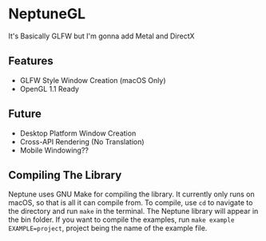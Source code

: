 # NeptuneGL
It's Basically GLFW but I'm gonna add Metal and DirectX

## Features
* GLFW Style Window Creation (macOS Only)
* OpenGL 1.1 Ready

## Future
* Desktop Platform Window Creation
* Cross-API Rendering (No Translation)
* Mobile Windowing??

## Compiling The Library
Neptune uses GNU Make for compiling the library. It currently only runs on macOS, so that is all it can compile from. To compile, use `cd` to navigate to the directory and run `make` in the terminal. The Neptune library will appear in the bin folder. If you want to compile the examples, run `make example EXAMPLE=project`, project being the name of the example file.
